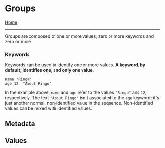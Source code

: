 # Groups

[Home](../README.md)

---

Groups are composed of one or more values, zero or more keywords and zero or more

### Keywords

Keywords can be used to identify one or more values. **A keyword, by default, identifies one, and only one value**.

```
name "Ringo"
age 12  "About Ringo"
```

In the example above, `name` and `age` refer to the values `"Ringo"` and `12`, respectively. The text `"About Ringo"` isn't associated to the `age` keyword; it's just another normal, non-identified value in the sequence. Non-identified values can be mixed with identified values.


## Metadata

## Values


